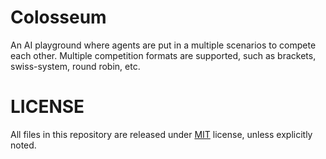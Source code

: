 # Colosseum

An AI playground where agents are put in a multiple scenarios to compete each
other. Multiple competition formats are supported, such as brackets, swiss-system,
round robin, etc.

# LICENSE

All files in this repository are released under [MIT](LICENSE) license, unless
explicitly noted.
